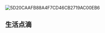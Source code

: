 
![5D20CAAFB88A4F7CD46CB2719AC00EB6](https://user-images.githubusercontent.com/87523560/129905271-077c30a7-2796-4b4e-9144-2cd6ec3eff42.jpg)

## 生活点滴
